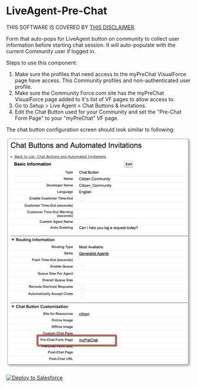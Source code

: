 # LiveAgent-Pre-Chat

THIS SOFTWARE IS COVERED BY [THIS DISCLAIMER](https://raw.githubusercontent.com/thedges/Disclaimer/master/disclaimer.txt).

Form that auto-pops for LiveAgent button on community to collect user information before starting chat session. It will auto-populate with the current Community user if logged in.

Steps to use this component:
1. Make sure the profiles that need access to the myPreChat VisualForce page have access. This Community profiles and non-authenticated user profile.
2. Make sure the Community Force.com site has the myPreChat VisualForce page added to it's list of VF pages to allow access to.
3. Go to Setup > Live Agent > Chat Buttons & Invitations.
4. Edit the Chat Button used for your Community and set the "Pre-Chat Form Page" to your "myPreChat" VF page.

The chat button configuration screen should look similar to following:

![alt text](https://raw.githubusercontent.com/thedges/LiveAgent-Pre-Chat/master/prechatButtonConfig.jpg "Sample Image")


<a href="https://githubsfdeploy.herokuapp.com">
  <img alt="Deploy to Salesforce"
       src="https://raw.githubusercontent.com/afawcett/githubsfdeploy/master/deploy.png">
</a>
